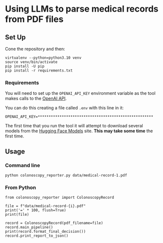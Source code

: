 # Using LLMs to parse medical records from PDF files

## Set Up

Cone the repository and then:

```
virtualenv --python=python3.10 venv
source venv/bin/activate
pip install -U pip
pip install -r requirements.txt 
```

### Requirements

You will need to set up the `OPENAI_API_KEY` environment variable as the tool makes calls to the
[OpenAI API](https://platform.openai.com/docs/api-reference?lang=python).

You can do this creating a file called `.env` with this line in it:

```
OPENAI_API_KEY=*****************************************************

```

The first time that you run the tool it will attempt to download several models from the 
[Hugging Face Models](https://huggingface.co/models)
site.
__This may take some time__ the first time.


## Usage

### Command line

    python colonoscopy_reporter.py data/medical-record-1.pdf 


### From Python

```
from colonoscopy_reporter import ColonoscopyRecord

file = f"data/medical-record-{i}.pdf"
print('=' * 100, flush=True)
print(file)
    
record = ColonoscopyRecord(pdf_filename=file)
record.main_pipeline()
print(record.format_final_decision())
record.print_report_to_json()
```

